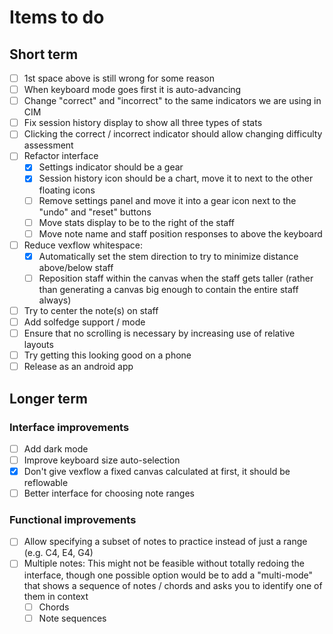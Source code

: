 # Items to do

## Short term

- [ ] 1st space above is still wrong for some reason
- [ ] When keyboard mode goes first it is auto-advancing
- [ ] Change "correct" and "incorrect" to the same indicators we are using in CIM
- [ ] Fix session history display to show all three types of stats
- [ ] Clicking the correct / incorrect indicator should allow changing difficulty assessment
- [ ] Refactor interface
    - [X] Settings indicator should be a gear
    - [X] Session history icon should be a chart, move it to next to the other floating icons
    - [ ] Remove settings panel and move it into a gear icon next to the "undo" and "reset" buttons
    - [ ] Move stats display to be to the right of the staff
    - [ ] Move note name and staff position responses to above the keyboard
- [ ] Reduce vexflow whitespace:
    - [X] Automatically set the stem direction to try to minimize distance above/below staff
    - [ ] Reposition staff within the canvas when the staff gets taller (rather than generating a canvas big enough to contain the entire staff always)
- [ ] Try to center the note(s) on staff
- [ ] Add solfedge support / mode
- [ ] Ensure that no scrolling is necessary by increasing use of relative layouts
- [ ] Try getting this looking good on a phone
- [ ] Release as an android app

## Longer term
### Interface improvements
- [ ] Add dark mode
- [ ] Improve keyboard size auto-selection
- [X] Don't give vexflow a fixed canvas calculated at first, it should be reflowable
- [ ] Better interface for choosing note ranges

### Functional improvements
- [ ] Allow specifying a subset of notes to practice instead of just a range (e.g. C4, E4, G4)
- [ ] Multiple notes: This might not be feasible without totally redoing the interface, though one possible option would be to add a "multi-mode" that shows a sequence of notes / chords and asks you to identify one of them in context
    - [ ] Chords
    - [ ] Note sequences

